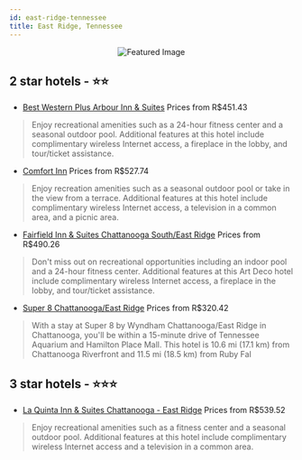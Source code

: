 ```yaml
---
id: east-ridge-tennessee
title: East Ridge, Tennessee
---
```


<center><img src="https://i.travelapi.com/hotels/6000000/5790000/5783000/5782952/a6e66028_b.jpg" alt="Featured Image" /></center>


##  2 star hotels - ⭐️⭐️

-    [Best Western Plus Arbour Inn & Suites](https://us.hurb.com/hotels/east-ridge/best-western-plus-arbour-inn-suites-JNP-JP076137?cmp=18055) Prices from R$451.43
   > Enjoy recreational amenities such as a 24-hour fitness center and a seasonal outdoor pool. Additional features at this hotel include complimentary wireless Internet access, a fireplace in the lobby, and tour/ticket assistance.
-    [Comfort Inn](https://us.hurb.com/hotels/east-ridge/comfort-inn-JNP-JP003409?cmp=18055) Prices from R$527.74
   > Enjoy recreation amenities such as a seasonal outdoor pool or take in the view from a terrace. Additional features at this hotel include complimentary wireless Internet access, a television in a common area, and a picnic area.
-    [Fairfield Inn & Suites Chattanooga South/East Ridge](https://us.hurb.com/hotels/east-ridge/fairfield-inn-suites-chattanooga-south-east-ridge-JNP-JP068664?cmp=18055) Prices from R$490.26
   > Don't miss out on recreational opportunities including an indoor pool and a 24-hour fitness center. Additional features at this Art Deco hotel include complimentary wireless Internet access, a fireplace in the lobby, and tour/ticket assistance.
-    [Super 8 Chattanooga/East Ridge](https://us.hurb.com/hotels/east-ridge/super-8-chattanooga-east-ridge-JNP-JP155428?cmp=18055) Prices from R$320.42
   > With a stay at Super 8 by Wyndham Chattanooga/East Ridge in Chattanooga, you'll be within a 15-minute drive of Tennessee Aquarium and Hamilton Place Mall. This hotel is 10.6 mi (17.1 km) from Chattanooga Riverfront and 11.5 mi (18.5 km) from Ruby Fal

##  3 star hotels - ⭐️⭐️⭐️

-    [La Quinta Inn & Suites Chattanooga - East Ridge](https://us.hurb.com/hotels/east-ridge/la-quinta-inn-suites-chattanooga-east-ridge-JNP-JP812693?cmp=18055) Prices from R$539.52
   > Enjoy recreational amenities such as a fitness center and a seasonal outdoor pool. Additional features at this hotel include complimentary wireless Internet access and a television in a common area.

